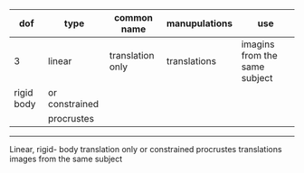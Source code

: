 dof |    type    | common name     | manupulations | use
----|------------|-----------------|---------------|-------------------------------
3   | linear     |translation only | translations  | imagins from the same subject
      rigid body |or constrained 
                 |procrustes
-----------------------------------------------------------------------------------
 Linear, rigid-
 body
 translation only or
 constrained
 procrustes
 translations
 images from the same subject
